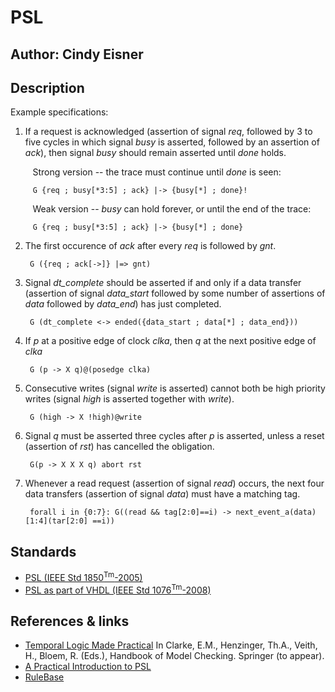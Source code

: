 # PSL 

## Author: Cindy Eisner
## Description


Example specifications: 

1.  If a request is acknowledged (assertion of signal *req*, followed by 3 to five cycles in which signal *busy* is asserted, followed by an assertion of *ack*), then signal *busy* should remain asserted until *done* holds.   

&nbsp;&nbsp;&nbsp;&nbsp;&nbsp;&nbsp;&nbsp;&nbsp;&nbsp;Strong version -- the trace must continue until *done* is seen:

         G {req ; busy[*3:5] ; ack} |-> {busy[*] ; done}!

&nbsp;&nbsp;&nbsp;&nbsp;&nbsp;&nbsp;&nbsp;&nbsp;&nbsp;Weak version -- *busy* can hold forever, or until the end of the trace:

         G {req ; busy[*3:5] ; ack} |-> {busy[*] ; done}


2.  The first occurence of *ack* after every *req* is followed by *gnt*.

         G ({req ; ack[->]} |=> gnt)

3.  Signal *dt\_complete* should be asserted if and only if a data transfer (assertion of signal *data\_start* followed by some number of assertions of *data* followed by *data\_end*) has just completed.  

         G (dt_complete <-> ended({data_start ; data[*] ; data_end}))

4.  If *p* at a positive edge of clock *clka*, then *q* at the next positive edge of *clka*

         G (p -> X q)@(posedge clka)

5.  Consecutive writes (signal *write* is asserted) cannot both be high priority writes (signal *high* is asserted together with *write*). 

         G (high -> X !high)@write


6.  Signal *q* must be asserted three cycles after *p* is asserted, unless a reset (assertion of *rst*)  has cancelled the obligation.  

         G(p -> X X X q) abort rst


7.  Whenever a read request (assertion of signal *read*) occurs, the next four data transfers (assertion of signal *data*) must have a matching tag.

         forall i in {0:7}: G((read && tag[2:0]==i) -> next_event_a(data)[1:4](tar[2:0] ==i))


## Standards

* [PSL (IEEE Std 1850<sup>Tm</sup>-2005)](https://standards.ieee.org/findstds/standard/1850-2010.html)
* [PSL as part of VHDL (IEEE Std 1076<sup>Tm</sup>-2008)](https://standards.ieee.org/findstds/standard/1076-2008.html)

## References & links

* [Temporal Logic Made Practical](http://www.cis.upenn.edu/~fisman/documents/EF_HBMC14.pdf)
In  Clarke, E.M., Henzinger, Th.A., Veith, H., Bloem, R. (Eds.), Handbook of Model Checking.  Springer (to appear).  
* [A Practical Introduction to PSL](http://www.springer.com/gp/book/9780387361239)
* [RuleBase](https://www.research.ibm.com/haifa/projects/verification/Formal_Methods-Home/)


